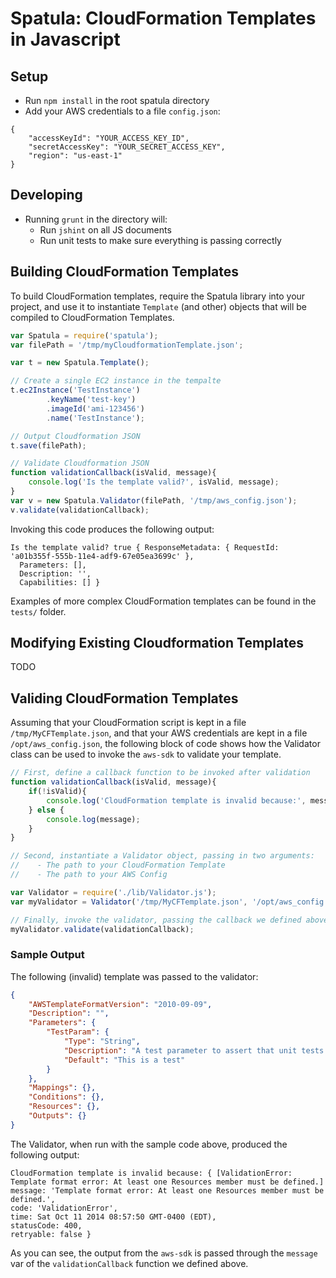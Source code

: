 # Spatula: CloudFormation Templates in Javascript

## Setup
+ Run `npm install` in the root spatula directory
+ Add your AWS credentials to a file `config.json`:
```
{
    "accessKeyId": "YOUR_ACCESS_KEY_ID",
    "secretAccessKey": "YOUR_SECRET_ACCESS_KEY",
    "region": "us-east-1"
}
```

## Developing
+ Running `grunt` in the directory will:
    - Run `jshint` on all JS documents
    - Run unit tests to make sure everything is passing correctly

## Building CloudFormation Templates
To build CloudFormation templates, require the Spatula library into your
project, and use it to instantiate `Template` (and other) objects that will
be compiled to CloudFormation Templates.

```javascript
var Spatula = require('spatula');
var filePath = '/tmp/myCloudformationTemplate.json';

var t = new Spatula.Template();

// Create a single EC2 instance in the tempalte
t.ec2Instance('TestInstance')
        .keyName('test-key')
        .imageId('ami-123456')
        .name('TestInstance');

// Output Cloudformation JSON
t.save(filePath);

// Validate Cloudformation JSON
function validationCallback(isValid, message){
    console.log('Is the template valid?', isValid, message);
}
var v = new Spatula.Validator(filePath, '/tmp/aws_config.json');
v.validate(validationCallback);
```

Invoking this code produces the following output:
```
Is the template valid? true { ResponseMetadata: { RequestId: 'a01b355f-555b-11e4-adf9-67e05ea3699c' },
  Parameters: [],
  Description: '',
  Capabilities: [] }
```

Examples of more complex CloudFormation templates can be found in the `tests/`
folder.

## Modifying Existing Cloudformation Templates
TODO

## Validing CloudFormation Templates
Assuming that your CloudFormation script is kept in a file `/tmp/MyCFTemplate.json`,
and that your AWS credentials are kept in a file `/opt/aws_config.json`,
the following block of code shows how the Validator class can be used to invoke
the `aws-sdk` to validate your template.

```javascript
// First, define a callback function to be invoked after validation
function validationCallback(isValid, message){
    if(!isValid){
        console.log('CloudFormation template is invalid because:', message);
    } else {
        console.log(message);
    }
}

// Second, instantiate a Validator object, passing in two arguments:
//    - The path to your CloudFormation Template
//    - The path to your AWS Config

var Validator = require('./lib/Validator.js');
var myValidator = Validator('/tmp/MyCFTemplate.json', '/opt/aws_config.json');

// Finally, invoke the validator, passing the callback we defined above
myValidator.validate(validationCallback);
```

### Sample Output
The following (invalid) template was passed to the validator:

```json
{
    "AWSTemplateFormatVersion": "2010-09-09",
    "Description": "",
    "Parameters": {
        "TestParam": {
            "Type": "String",
            "Description": "A test parameter to assert that unit tests work correctly",
            "Default": "This is a test"
        }
    },
    "Mappings": {},
    "Conditions": {},
    "Resources": {},
    "Outputs": {}
}
```

The Validator, when run with the sample code above, produced the following output:

```
CloudFormation template is invalid because: { [ValidationError: Template format error: At least one Resources member must be defined.]
message: 'Template format error: At least one Resources member must be defined.',
code: 'ValidationError',
time: Sat Oct 11 2014 08:57:50 GMT-0400 (EDT),
statusCode: 400,
retryable: false }
```

As you can see, the output from the `aws-sdk` is passed through the
`message` var of the `validationCallback` function we defined above.
